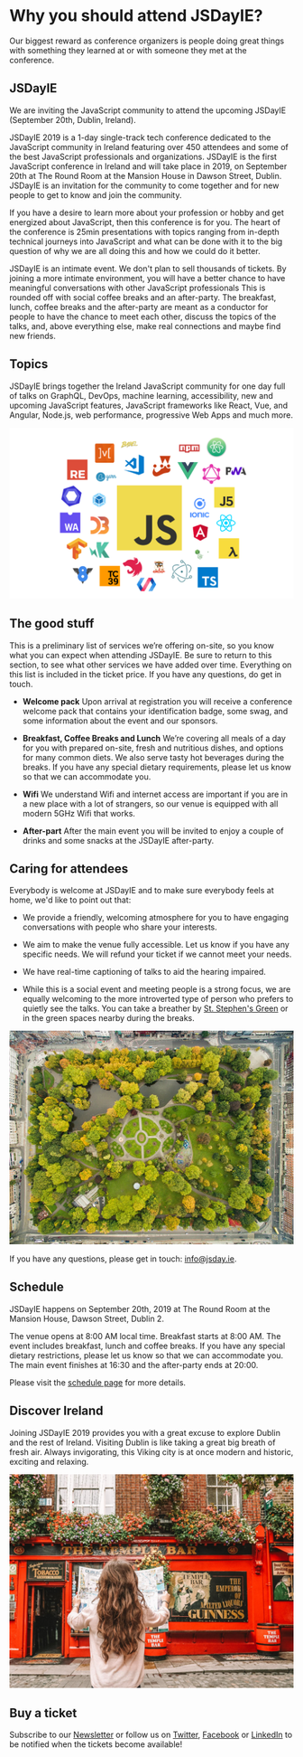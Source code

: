 # Why you should attend JSDayIE?

Our biggest reward as conference organizers is people doing great things with something they learned at or with someone they met at the conference.

## JSDayIE

We are inviting the JavaScript community to attend the upcoming JSDayIE (September 20th, Dublin, Ireland).

JSDayIE 2019 is a 1-day single-track tech conference dedicated to the JavaScript community in Ireland featuring over 450 attendees and some of the best JavaScript professionals and organizations. JSDayIE is the first JavaScript conference in Ireland and will take place in 2019, on September 20th at The Round Room at the Mansion House in Dawson Street, Dublin. JSDayIE is an invitation for the community to come together and for new people to get to know and join the community.

If you have a desire to learn more about your profession or hobby and get energized about JavaScript, then this conference is for you. The heart of the conference is 25min presentations with topics ranging from in-depth technical journeys into JavaScript and what can be done with it to the big question of why we are all doing this and how we could do it better. 

JSDayIE is an intimate event. We don't plan to sell thousands of tickets. By joining a more intimate environment, you will have a better chance to have meaningful conversations with other JavaScript professionals This is rounded off with social coffee breaks and an after-party. The breakfast, lunch, coffee breaks and the after-party are meant as a conductor for people to have the chance to meet each other, discuss the topics of the talks, and, above everything else, make real connections and maybe find new friends.

## Topics

JSDayIE brings together the Ireland JavaScript community for one day full of talks on GraphQL, DevOps, machine learning, accessibility, new and upcoming JavaScript features, JavaScript frameworks like React, Vue, and Angular, Node.js, web performance, progressive Web Apps and much more.

![](/media/js_galaxy_2019.png)

## The good stuff

This is a preliminary list of services we’re offering on-site, so you know what you can expect when attending JSDayIE. Be sure to return to this section, to see what other services we have added over time. Everything on this list is included in the ticket price. If you have any questions, do get in touch.

- **Welcome pack** Upon arrival at registration you will receive a conference welcome pack that contains your identification badge, some swag, and some information about the event and our sponsors.

- **Breakfast, Coffee Breaks and Lunch** We’re covering all meals of a day for you with prepared on-site, fresh and nutritious dishes, and options for many common diets. We also serve tasty hot beverages during the breaks. If you have any special dietary requirements, please let us know so that we can accommodate you.

- **Wifi** We understand Wifi and internet access are important if you are in a new place with a lot of strangers, so our venue is equipped with all modern 5GHz Wifi that works.

- **After-part** After the main event you will be invited to enjoy a couple of drinks and some snacks at the JSDayIE after-party.

## Caring for attendees

Everybody is welcome at JSDayIE and to make sure everybody feels at home, we'd like to point out that:

- We provide a friendly, welcoming atmosphere for you to have engaging conversations with people who share your interests.

- We aim to make the venue fully accessible. Let us know if you have any specific needs. We will refund your ticket if we cannot meet your needs.

- We have real-time captioning of talks to aid the hearing impaired.

- While this is a social event and meeting people is a strong focus, we are equally welcoming to the more introverted type of person who prefers to quietly see the talks. You can take a breather by [St. Stephen's Green](https://en.wikipedia.org/wiki/St_Stephen%27s_Green) or in the green spaces nearby during the breaks.

![St Stephen's Green](/media/st_stephens_green.jpg)

If you have any questions, please get in touch: [info@jsday.ie](mailto:info@jsday.ie).

## Schedule

JSDayIE happens on September 20th, 2019 at The Round Room at the Mansion House, Dawson Street, Dublin 2.

The venue opens at 8:00 AM local time. Breakfast starts at 8:00 AM. The event includes breakfast, lunch and coffee breaks. If you have any special dietary restrictions, please let us know so that we can accommodate you. The main event finishes at 16:30 and the after-party ends at 20:00.

Please visit the [schedule page](/schedule) for more details.

## Discover Ireland

Joining JSDayIE 2019 provides you with a great excuse to explore Dublin and the rest of Ireland. Visiting Dublin is like taking a great big breath of fresh air. Always invigorating, this  Viking city is at once modern and historic, exciting and relaxing.

![](/media/dublin.jpg)

## Buy a ticket

Subscribe to our [Newsletter](/newsletter) or follow us on [Twitter](https://twitter.com/JSDayIE), [Facebook](https://www.facebook.com/Jsdayie-336263463661254) or [LinkedIn](https://www.linkedin.com/company/jsdayie/) to be notified when the tickets become available!
